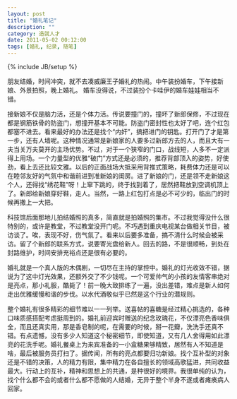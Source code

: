 ```yaml
---
layout: post
title: "婚礼笔记"
description: ""
category: 造就人才
date: 2011-05-02 00:12:00
tags: [婚礼, 纪录, 随笔]
---
```

{% include JB/setup %}

朋友结婚，时间冲突，就不去凑威廉王子婚礼的热闹。中午装扮婚车，下午接新娘、外景拍照，晚上婚礼。
婚车没得说，不过装扮个卡哇伊的婚车娃娃相当不错。

接新娘不仅是脑力活，还是个体力活。传说要撞门的，撞坏了新郎保修，不过现在都是钢筋铁骨的防盗门，想撞开基本不可能。防盗门密封性也太好了吧，连个红包都塞不进去。看来最好的办法还是找个“内奸”，搞把进门的钥匙。打开门了才是第一步，还有人墙呢。这种情况通常是新娘家的人要多过新郎方去的人，而且大有一夫当关万夫莫开的主场优势。不过，对于一个狭窄的门口，战线短，人多不一定派得上用场。一个力量型的优雅“破门”方式还是必须的，推荐背部顶入的姿势，好使劲，看上去还比较文雅。以后的正面战场大抵采用背推式策略，耗费体力还是可以在睦邻友好的气氛中和谐前进到准新娘的闺房。进了新娘的门，还是领不走新娘这个人，还得找“绣花鞋”呀！上窜下跳的，终于找到着了，居然把鞋放到空调机顶上了。新郎给新娘穿好鞋，走人。当然，一路上红包打点是必不可少的，临出门的时候再撒上一大把。

科技馆后面那地儿拍结婚照的真多，简直就是拍婚照的集市。不过我觉得没什么很特别的，或许是教堂，不过教堂没开门呢。不巧遇到重庆电视某台做相关节目，被访谈了。唉，表现不好，伤气氛了。看来以后要多准备，搞不清什么时候会被采访。留了个新郎的联系方式，说要寄光盘给新人。回去的路，不是很顺畅，到处在封路维护，时间安排充裕点还是很有必要的。

婚礼就是一个真人版的木偶剧，一切尽在主持的掌控中。婚礼的灯光收效不错，据说为了这中灯光效果，还额外交了不少钱呢。一个可爱帅气的小孩的友情客串绝对是亮点，那小礼服，酷毙了！前一晚大致排练了一遍，没出差错，难点是新人如何走出优雅缓慢和谐的步伐。以水代酒敬似乎已然是这个行业的潜规则。

整个婚礼有很多精彩的细节难以一一列举。送喜帖的喜糖是经过精心挑选的，各种口味质感搭配考虑挺周到的。婚礼前迎宾时赠送的纪念玫瑰花，不仅漂亮色香味俱全，而且还真实用，那是香皂制的呢，在需要的时候，掰一花瓣，洗洗手还真不错。有点遗憾，没有多少人知道这个秘密细节，即使知道，又有几人舍得用如此漂亮的花洗手呢。婚礼餐桌上为来宾准备的一小盒糖果够精致，居然有人不知道是啥，最后被服务员打扫了。据传闻，所有的亮点都要归功新娘。找个互补型的对象还是不错的决策，人的精力有限，集中精力在各自擅长的领域高歌猛进，共同收益最大。行动上的互补，精神和思想上的共通，是种很好的境界。我很单纯的认为，找个什么都不会的或者什么都不愿做的人结婚，无异于整个半身不遂或者瘫痪病人回家。
